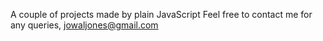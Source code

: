 A couple of projects made by plain JavaScript
Feel free to contact me for any queries, jowaljones@gmail.com